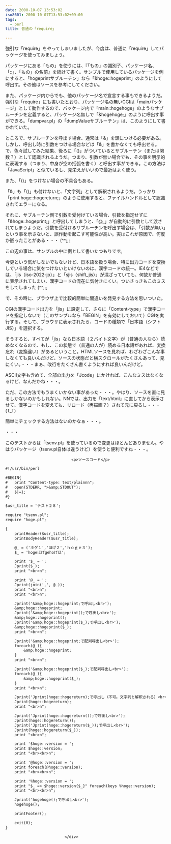 ```yaml
---
date: 2000-10-07 13:53:02
iso8601: 2000-10-07T13:53:02+09:00
tags:
  - perl
title: 普通の「require」

---
```


<div class="entry-body">
                                 <p>強引な「require」をやってしまいましたが、今度は、普通に「require」してパッケージを使ってみましょう。 </p>

<p>パッケージにある「もの」を使うには、『「もの」の識別子、パッケージ名、「::」、「もの」の名前』を続けて書く。サンプルで使用しているパッケージを例にすると、「hogeprintサブルーチン」なら「&amp;hoge::hogeprint」のようにして呼出す。その他はソースを参考にしてください。 </p>

<p>また、パッケージ内からでも、他のパッケージ名で宣言する事もできるようだ。強引な「require」にも書いたとおり、パッケージ名の無いCGIは「mainパッケージ」として動作するので、パッケージ内で「main::hogehoge」のようなサブルーチンを定義すると、パッケージ名無しで「&amp;hogehoge;」のように呼出す事ができる。「dumpvar.pl」の「dumpValueサブルーチン」は、このようにして書かれていた。 </p>

<p>ところで、サブルーチンを呼出す場合、通常は「&amp;」を頭につける必要がある。しかし、呼出し時に引数をつける場合などは「&amp;」を書かなくても呼出せる。で、色々試してみた結果、後ろに「()」がついているとサブルーチン（または関数？）として認識されるようだ。つまり、引数が無い場合でも、その事を明示的に表現する（つまり、中身が空の括弧を書く）と呼出す事ができる。この方法は「JavaScript」と似ているし、見栄えがいいので最近はよく使う。 </p>

<p>また、「()」をつけない場合の不具合もある。 </p>

<p>「&amp;」も「()」も付けないと、「文字列」として解釈されるようだ。うっかり「print hoge::hogereturn;」のように使用すると、ファイルハンドルとして認識されてエラーになる。 </p>

<p>それに、サブルーチン側で引数を受付けている場合、引数を指定せずに「&amp;hoge::hogeprint;」と呼出してしまうと、「@_」が自動的に引数として渡されてしまうようだ。引数を受付けるサブルーチンを呼出す場合は、「引数が無い」という事を示さないと、誤作動を起こす可能性が高い。実はこれが原因で、何度か嵌ったことがある・・・ (^^;;; </p>

<p>この辺の事は、サンプルの中に例として書いたつもりです。 </p>

<p>今更という気がしないでもないけど、日本語を扱う場合、特に出力コードを変換している場合に気をつけないといけないのは、漢字コードの統一。IE4などでは、「jis（iso-2022-jp）」と「sjis（shift_jis）」が混ざっていても、何故か普通に表示されてしまい、漢字コードの混在に気付きにくい。ついさっきもこのミスをしてしまった (^^;;; </p>

<p>で、その時に、ブラウザ上で比較的簡単に間違いを発見する方法を思いついた。 </p>

<p>CGIの漢字コード出力を「jis」に設定して、さらに「Content-type」で漢字コードを指定しないで（このサンプルなら「BEGIN」を有効にしておいて）CGIを実行する。そして、ブラウザに表示されたら、コードの種類で「日本語（シフト JIS）」を選択する。 </p>

<p>そうすると、すべてが「jis」なら日本語（２バイト文字）が（普通の人なら）読めなくなるので、もし、この状態で（普通の人が）読める日本語があれば、変換忘れ（変換違い）があるということ。HTMLソースを見れば、わざわざこんな事しなくても良いんだけど、ソースの状態だと横スクロールがたくさんあって、見にくい。・・・まぁ、改行をたくさん書くようにすれば良いんだけど。 </p>

<p>ASCII文字も含めて、全部の出力を「Jcode」にかければ、こんなミスはなくなるけど、なんだかね・・・。 </p>

<p>ただ、この方法でもうまくいかない事があった・・・。やはり、ソースを直に見るしかないのかもしれない。NNでは、出力を「text/html」に直してから表示させて、漢字コードを変えても、リロード（再描画？）されて元に戻るし・・・ (T_T) </p>

<p>簡単にチェックする方法はないのかなぁ・・・。 </p>

<p>・・・ </p>

<p>このテストからは「tsenv.pl」を使っているので変更はほとんどありません。やはりパッケージ（tsenv.pl自体は違うけど）を使うと便利ですね・・・。</p>
                              
                                 <p>ソースコード</p>

```default
#!/usr/bin/perl

#BEGIN{
#   print "Content-type: text/plainnn";
#   open(STDERR, ">&amp;STDOUT");
#   $|=1;
#}

$usr_title = 'テスト２８';

require "tsenv.pl";
require "hoge.pl";

{
    printHeader($usr_title);
    printBodyHeader($usr_title);

    @_ = ('ホゲ１','ほげ２','ｈｏｇｅ３');
    $_ = 'hogeほげgehoげほ';

    print '$_ = ';
    Jprint($_);
    print "<br>n";

    print '@_ = ';
    Jprint(join(',', @_));
    print "<br>n";
    print "<br>n";

    Jprint('&amp;hoge::hogeprint;で呼出し<br>');
    &amp;hoge::hogeprint;
    Jprint('&amp;hoge::hogeprint();で呼出し<br>');
    &amp;hoge::hogeprint();
    Jprint('&amp;hoge::hogeprint($_);で呼出し<br>');
    &amp;hoge::hogeprint($_);
    print "<br>n";

    Jprint('&amp;hoge::hogeprint;で配列呼出し<br>');
    foreach(@_){
        &amp;hoge::hogeprint;
    }
    print "<br>n";

    Jprint('&amp;hoge::hogeprint($_);で配列呼出し<br>');
    foreach(@_){
        &amp;hoge::hogeprint($_);
    }
    print "<br>n";

    Jprint('Jprint(hoge::hogereturn);で呼出し（不可。文字列と解釈される）<br>');
    Jprint(hoge::hogereturn);
    print "<br>n";

    Jprint('Jprint(hoge::hogereturn());で呼出し<br>');
    Jprint(hoge::hogereturn());
    Jprint('Jprint(hoge::hogereturn($_));で呼出し<br>');
    Jprint(hoge::hogereturn($_));
    print "<br>n";

    print '$hoge::version = ';
    print $hoge::version;
    print "<br><br>n";

    print '@hoge::version = ';
    print foreach(@hoge::version);
    print "<br><br>n";

    print '%hoge::version = ';
    print "$_ => $hoge::version{$_}" foreach(keys %hoge::version);
    print "<br><br>n";

    Jprint('hogehoge();で呼出し<br>');
    hogehoge();

    printFooter();

    exit(0);
}
```
                              </div>
    	